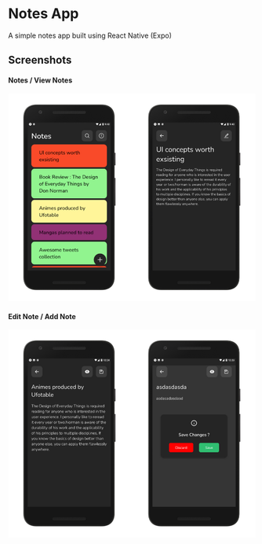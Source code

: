 # Notes App

A simple notes app built using React Native (Expo)

## Screenshots

#### Notes / View Notes

![Alt text](./previews/p1.png)

#### Edit Note / Add Note

![Alt text](./previews/p2.png)

